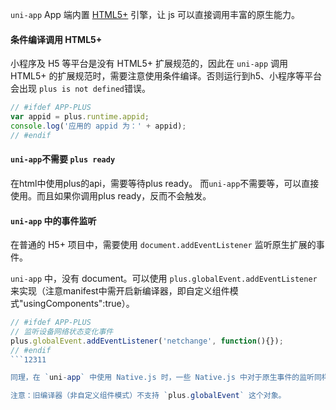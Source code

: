 `uni-app` App 端内置 [HTML5+](https://www.html5plus.org/doc/) 引擎，让 js 可以直接调用丰富的原生能力。

#### 条件编译调用 HTML5+

小程序及 H5 等平台是没有 HTML5+ 扩展规范的，因此在 `uni-app` 调用 HTML5+ 的扩展规范时，需要注意使用条件编译。否则运行到h5、小程序等平台会出现 `plus is not defined`错误。

```javascript
// #ifdef APP-PLUS
var appid = plus.runtime.appid;
console.log('应用的 appid 为：' + appid);
// #endif
```

#### `uni-app`不需要 `plus ready`
在html中使用plus的api，需要等待plus ready。
而`uni-app`不需要等，可以直接使用。而且如果你调用plus ready，反而不会触发。


#### `uni-app` 中的事件监听

在普通的 H5+ 项目中，需要使用 `document.addEventListener` 监听原生扩展的事件。

 `uni-app` 中，没有 document。可以使用 `plus.globalEvent.addEventListener` 来实现（注意manifest中需开启新编译器，即自定义组件模式"usingComponents":true）。

```javascript
// #ifdef APP-PLUS
// 监听设备网络状态变化事件
plus.globalEvent.addEventListener('netchange', function(){});
// #endif
```12311

同理，在 `uni-app` 中使用 Native.js 时，一些 Native.js 中对于原生事件的监听同样需要按照上面的方法去实现。

注意：旧编译器（非自定义组件模式）不支持 `plus.globalEvent` 这个对象。
